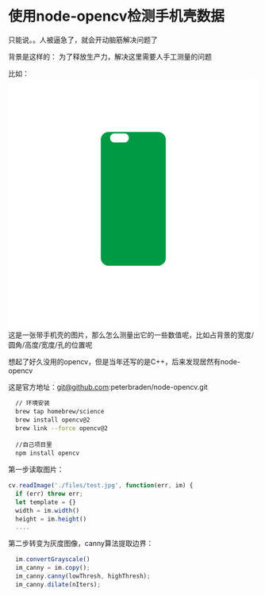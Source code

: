 # 使用node-opencv检测手机壳数据

只能说。。人被逼急了，就会开动脑筋解决问题了

背景是这样的：
为了释放生产力，解决这里需要人手工测量的问题

比如：
![avatar](/files/test.jpg)
这是一张带手机壳的图片，那么怎么测量出它的一些数值呢，比如占背景的宽度/圆角/高度/宽度/孔的位置呢

想起了好久没用的opencv，但是当年还写的是C++，后来发现居然有node-opencv 

这是官方地址：git@github.com:peterbraden/node-opencv.git

```bash
  // 环境安装
  brew tap homebrew/science
  brew install opencv@2
  brew link --force opencv@2
  
  //自己项目里
  npm install opencv
```
第一步读取图片：
```javascript
cv.readImage('./files/test.jpg', function(err, im) {
  if (err) throw err;
  let template = {}
  width = im.width()
  height = im.height()
  ....
```
第二步转变为灰度图像，canny算法提取边界：
```javascript
  im.convertGrayscale()
  im_canny = im.copy();
  im_canny.canny(lowThresh, highThresh);
  im_canny.dilate(nIters);
```
